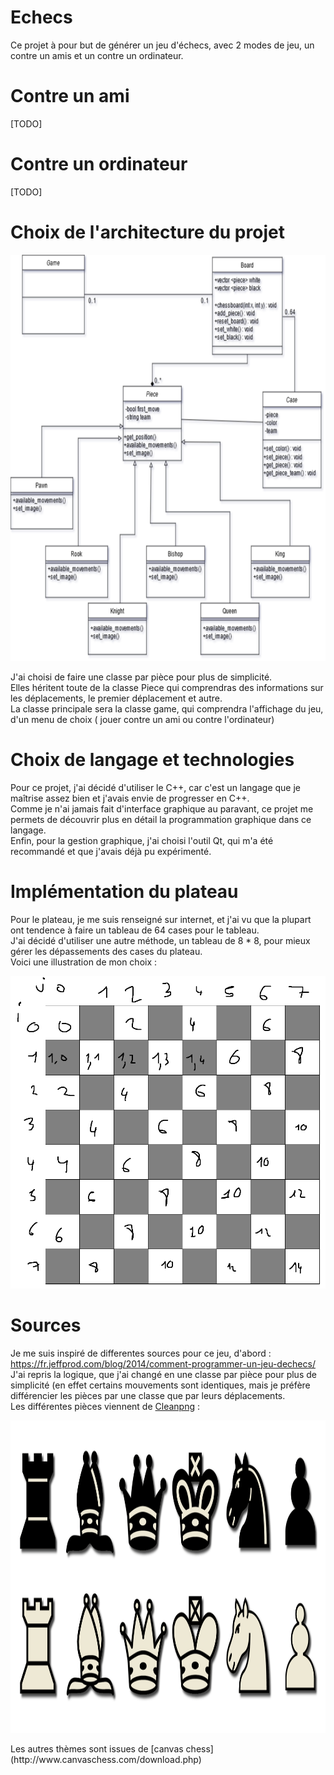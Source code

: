 # Echecs

Ce projet à pour but de générer un jeu d'échecs, avec 2 modes de jeu, un contre un amis et un contre un ordinateur.

# Contre un ami

[TODO]

# Contre un ordinateur

[TODO]

# Choix de l'architecture du projet 

<p align="center">
<img src="images/diagramme.png" height="650" />
</p>

J'ai choisi de faire une classe par pièce pour plus de simplicité.  
Elles héritent toute de la classe Piece qui comprendras des informations sur les déplacements, le premier déplacement et autre.  
La classe principale sera la classe game, qui comprendra l'affichage du jeu, d'un menu de choix ( jouer contre un ami ou contre l'ordinateur)  

# Choix de langage et technologies

Pour ce projet, j'ai décidé d'utiliser le C++, car c'est un langage que je maîtrise assez bien et j'avais envie de progresser en C++.  
Comme je n'ai jamais fait d'interface graphique au paravant, ce projet me permets de découvrir plus en détail la programmation graphique dans ce langage.  
Enfin, pour la gestion graphique, j'ai choisi l'outil Qt, qui m'a été recommandé et que j'avais déjà pu expérimenté.  

# Implémentation du plateau

Pour le plateau, je me suis renseigné sur internet, et j'ai vu que la plupart ont tendence à faire un tableau de 64 cases pour le tableau.  
J'ai décidé d'utiliser une autre méthode, un tableau de 8 * 8, pour mieux gérer les dépassements des cases du plateau.  
Voici une illustration de mon choix :  
<p align="center">
<img src="images/board.png" height="500" />
</p>

# Sources

Je me suis inspiré de differentes sources pour ce jeu, d'abord : https://fr.jeffprod.com/blog/2014/comment-programmer-un-jeu-dechecs/  
J'ai repris la logique, que j'ai changé en une classe par pièce pour plus de simplicité (en effet certains mouvements sont identiques, mais je préfère différencier les pièces par une classe que par leurs déplacements.  
Les différentes pièces viennent de [Cleanpng](https://www.cleanpng.com/png-chess-piece-knight-rook-clip-art-chess-pieces-585652/download-png.html) : 
<p align="center">
<img src="images/chesspiece.png" height="500" />
</p>
Les autres thèmes sont issues de [canvas chess](http://www.canvaschess.com/download.php)

